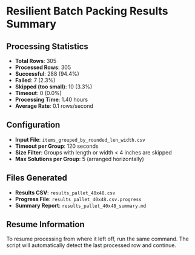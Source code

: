 # Resilient Batch Packing Results Summary

## Processing Statistics

- **Total Rows**: 305
- **Processed Rows**: 305
- **Successful**: 288 (94.4%)
- **Failed**: 7 (2.3%)
- **Skipped (too small)**: 10 (3.3%)
- **Timeout**: 0 (0.0%)
- **Processing Time**: 1.40 hours
- **Average Rate**: 0.1 rows/second

## Configuration

- **Input File**: `items_grouped_by_rounded_len_width.csv`
- **Timeout per Group**: 120 seconds
- **Size Filter**: Groups with length or width < 4 inches are skipped
- **Max Solutions per Group**: 5 (arranged horizontally)

## Files Generated

- **Results CSV**: `results_pallet_40x48.csv`
- **Progress File**: `results_pallet_40x48.csv.progress`
- **Summary Report**: `results_pallet_40x48_summary.md`

## Resume Information

To resume processing from where it left off, run the same command.
The script will automatically detect the last processed row and continue.
